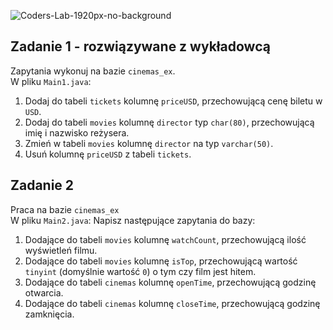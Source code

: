 ![Coders-Lab-1920px-no-background](https://user-images.githubusercontent.com/152855/73064373-5ed69780-3ea1-11ea-8a71-3d370a5e7dd8.png)


## Zadanie 1 - rozwiązywane z wykładowcą

Zapytania wykonuj na bazie `cinemas_ex`.  
W pliku `Main1.java`:

1. Dodaj do tabeli `tickets` kolumnę `priceUSD`, przechowującą cenę biletu w `USD`. 
2. Dodaj do tabeli `movies` kolumnę `director` typ `char(80)`, przechowującą imię i nazwisko reżysera.
3. Zmień w tabeli `movies` kolumnę `director` na typ `varchar(50)`.
4. Usuń kolumnę `priceUSD` z tabeli `tickets`.

## Zadanie 2

Praca na bazie `cinemas_ex`  
W pliku `Main2.java`:
Napisz następujące zapytania do bazy:

1. Dodające do tabeli `movies` kolumnę `watchCount`, przechowującą ilość wyświetleń filmu.
2. Dodające do tabeli `movies` kolumnę `isTop`, przechowującą wartość `tinyint` (domyślnie wartość `0`) 
o tym czy film jest hitem.
3. Dodające do tabeli `cinemas` kolumnę `openTime`, przechowującą godzinę otwarcia. 
4. Dodające do tabeli `cinemas` kolumnę `closeTime`, przechowującą godzinę zamknięcia.
